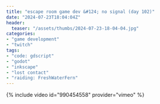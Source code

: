 ```yaml
---
title: "escape room game dev &#124; no signal (day 102)"
date: "2024-07-23T18:04:04Z"
header:
  teaser: "/assets/thumbs/2024-07-23-18-04-04.jpg"
categories:
- "game development"
- "twitch"
tags:
- "code: gdscript"
- "godot"
- "inkscape"
- "lost contact"
- "raiding: FreshWaterFern"
---
```

{% include video id="990454558" provider="vimeo" %}

